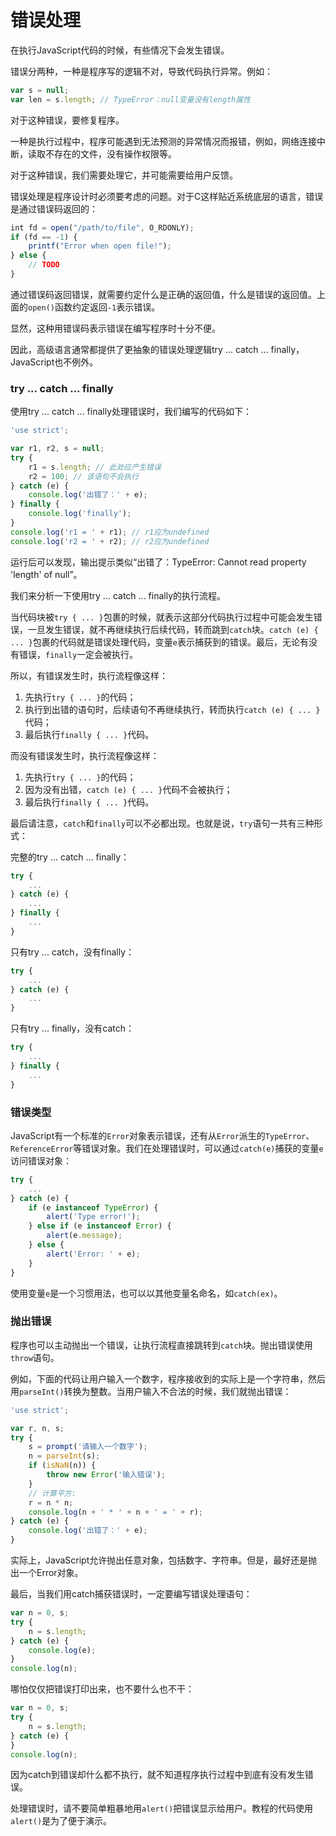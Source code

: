 # 错误处理

在执行JavaScript代码的时候，有些情况下会发生错误。

错误分两种，一种是程序写的逻辑不对，导致代码执行异常。例如：

```js
var s = null;
var len = s.length; // TypeError：null变量没有length属性
```

对于这种错误，要修复程序。

一种是执行过程中，程序可能遇到无法预测的异常情况而报错，例如，网络连接中断，读取不存在的文件，没有操作权限等。

对于这种错误，我们需要处理它，并可能需要给用户反馈。

错误处理是程序设计时必须要考虑的问题。对于C这样贴近系统底层的语言，错误是通过错误码返回的：

```js
int fd = open("/path/to/file", O_RDONLY);
if (fd == -1) {
    printf("Error when open file!");
} else {
    // TODO
}
```

通过错误码返回错误，就需要约定什么是正确的返回值，什么是错误的返回值。上面的`open()`函数约定返回`-1`表示错误。

显然，这种用错误码表示错误在编写程序时十分不便。

因此，高级语言通常都提供了更抽象的错误处理逻辑try ... catch ... finally，JavaScript也不例外。

### try ... catch ... finally

使用try ... catch ... finally处理错误时，我们编写的代码如下：

```js
'use strict';

var r1, r2, s = null;
try {
    r1 = s.length; // 此处应产生错误
    r2 = 100; // 该语句不会执行
} catch (e) {
    console.log('出错了：' + e);
} finally {
    console.log('finally');
}
console.log('r1 = ' + r1); // r1应为undefined
console.log('r2 = ' + r2); // r2应为undefined
```

运行后可以发现，输出提示类似“出错了：TypeError: Cannot read property 'length' of null”。

我们来分析一下使用try ... catch ... finally的执行流程。

当代码块被`try { ... }`包裹的时候，就表示这部分代码执行过程中可能会发生错误，一旦发生错误，就不再继续执行后续代码，转而跳到`catch`块。`catch (e) { ... }`包裹的代码就是错误处理代码，变量`e`表示捕获到的错误。最后，无论有没有错误，`finally`一定会被执行。

所以，有错误发生时，执行流程像这样：

1. 先执行`try { ... }`的代码；
2. 执行到出错的语句时，后续语句不再继续执行，转而执行`catch (e) { ... }`代码；
3. 最后执行`finally { ... }`代码。

而没有错误发生时，执行流程像这样：

1. 先执行`try { ... }`的代码；
2. 因为没有出错，`catch (e) { ... }`代码不会被执行；
3. 最后执行`finally { ... }`代码。

最后请注意，`catch`和`finally`可以不必都出现。也就是说，`try`语句一共有三种形式：

完整的try ... catch ... finally：

```js
try {
    ...
} catch (e) {
    ...
} finally {
    ...
}
```

只有try ... catch，没有finally：

```js
try {
    ...
} catch (e) {
    ...
}
```

只有try ... finally，没有catch：

```js
try {
    ...
} finally {
    ...
}
```

### 错误类型

JavaScript有一个标准的`Error`对象表示错误，还有从`Error`派生的`TypeError`、`ReferenceError`等错误对象。我们在处理错误时，可以通过`catch(e)`捕获的变量`e`访问错误对象：

```js
try {
    ...
} catch (e) {
    if (e instanceof TypeError) {
        alert('Type error!');
    } else if (e instanceof Error) {
        alert(e.message);
    } else {
        alert('Error: ' + e);
    }
}
```

使用变量`e`是一个习惯用法，也可以以其他变量名命名，如`catch(ex)`。

### 抛出错误

程序也可以主动抛出一个错误，让执行流程直接跳转到`catch`块。抛出错误使用`throw`语句。

例如，下面的代码让用户输入一个数字，程序接收到的实际上是一个字符串，然后用`parseInt()`转换为整数。当用户输入不合法的时候，我们就抛出错误：

```js
'use strict';

var r, n, s;
try {
    s = prompt('请输入一个数字');
    n = parseInt(s);
    if (isNaN(n)) {
        throw new Error('输入错误');
    }
    // 计算平方:
    r = n * n;
    console.log(n + ' * ' + n + ' = ' + r);
} catch (e) {
    console.log('出错了：' + e);
}
```

实际上，JavaScript允许抛出任意对象，包括数字、字符串。但是，最好还是抛出一个Error对象。

最后，当我们用catch捕获错误时，一定要编写错误处理语句：

```js
var n = 0, s;
try {
    n = s.length;
} catch (e) {
    console.log(e);
}
console.log(n);
```

哪怕仅仅把错误打印出来，也不要什么也不干：

```js
var n = 0, s;
try {
    n = s.length;
} catch (e) {
}
console.log(n);
```

因为catch到错误却什么都不执行，就不知道程序执行过程中到底有没有发生错误。

处理错误时，请不要简单粗暴地用`alert()`把错误显示给用户。教程的代码使用`alert()`是为了便于演示。